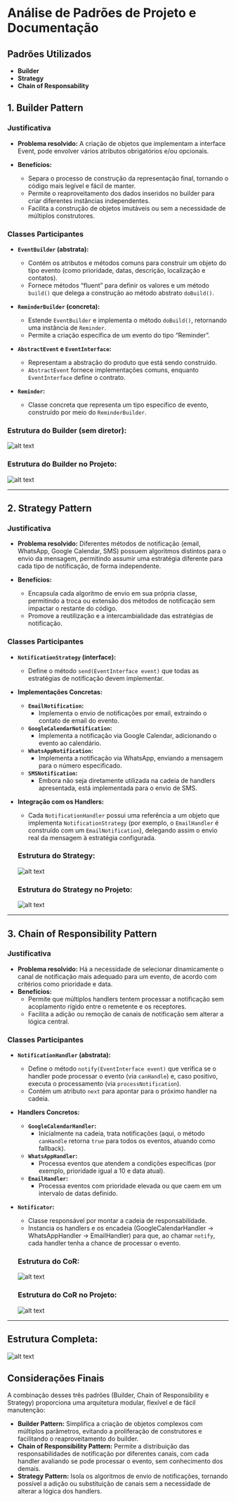 # Análise de Padrões de Projeto e Documentação

## Padrões Utilizados
- **Builder**
- **Strategy**
- **Chain of Responsability**

## 1. Builder Pattern

### Justificativa
- **Problema resolvido:** A criação de objetos que implementam a interface Event, pode envolver vários atributos obrigatórios e/ou opcionais.

- **Benefícios:**
  - Separa o processo de construção da representação final, tornando o código mais legível e fácil de manter.
  - Permite o reaproveitamento dos dados inseridos no builder para criar diferentes instâncias independentes.
  - Facilita a construção de objetos imutáveis ou sem a necessidade de múltiplos construtores.

### Classes Participantes
- **`EventBuilder` (abstrata):**
  - Contém os atributos e métodos comuns para construir um objeto do tipo evento (como prioridade, datas, descrição, localização e contatos).
  - Fornece métodos “fluent” para definir os valores e um método `build()` que delega a construção ao método abstrato `doBuild()`.
  
- **`ReminderBuilder` (concreta):**
  - Estende `EventBuilder` e implementa o método `doBuild()`, retornando uma instância de `Reminder`.
  - Permite a criação específica de um evento do tipo “Reminder”.

- **`AbstractEvent` e `EventInterface`:**
  - Representam a abstração do produto que está sendo construído.
  - `AbstractEvent` fornece implementações comuns, enquanto `EventInterface` define o contrato.

- **`Reminder`:**
  - Classe concreta que representa um tipo específico de evento, construído por meio do `ReminderBuilder`.

### Estrutura do Builder (sem diretor):
  ![alt text](diagrams/patternsStructure/BuilderPattern.png)

### Estrutura do Builder no Projeto:
  ![alt text](diagrams/onProject/Builder.png)

---

## 2. Strategy Pattern

### Justificativa
- **Problema resolvido:** Diferentes métodos de notificação (email, WhatsApp, Google Calendar, SMS) possuem algoritmos distintos para o envio da mensagem, permitindo assumir uma estratégia diferente para cada tipo de notificação, de forma independente.

- **Benefícios:**
  - Encapsula cada algoritmo de envio em sua própria classe, permitindo a troca ou extensão dos métodos de notificação sem impactar o restante do código.
  - Promove a reutilização e a intercambialidade das estratégias de notificação.

### Classes Participantes
- **`NotificationStrategy` (interface):**
  - Define o método `send(EventInterface event)` que todas as estratégias de notificação devem implementar.

- **Implementações Concretas:**
  - **`EmailNotification`:**
    - Implementa o envio de notificações por email, extraindo o contato de email do evento.
  - **`GoogleCalendarNotification`:**
    - Implementa a notificação via Google Calendar, adicionando o evento ao calendário.
  - **`WhatsAppNotification`:**
    - Implementa a notificação via WhatsApp, enviando a mensagem para o número especificado.
  - **`SMSNotification`:**
    - Embora não seja diretamente utilizada na cadeia de handlers apresentada, está implementada para o envio de SMS.

- **Integração com os Handlers:**
  - Cada `NotificationHandler` possui uma referência a um objeto que implementa `NotificationStrategy` (por exemplo, o `EmailHandler` é construído com um `EmailNotification`), delegando assim o envio real da mensagem à estratégia configurada.

  ### Estrutura do Strategy:
    ![alt text](diagrams/patternsStructure/StrategyPattern.png)

  ### Estrutura do Strategy no Projeto:
    ![alt text](diagrams/onProject/Strategy.png)

---

## 3. Chain of Responsibility Pattern

### Justificativa
- **Problema resolvido:** Há a necessidade de selecionar dinamicamente o canal de notificação mais adequado para um evento, de acordo com critérios como prioridade e data.
- **Benefícios:**
  - Permite que múltiplos handlers tentem processar a notificação sem acoplamento rígido entre o remetente e os receptores.
  - Facilita a adição ou remoção de canais de notificação sem alterar a lógica central.

### Classes Participantes
- **`NotificationHandler` (abstrata):**
  - Define o método `notify(EventInterface event)` que verifica se o handler pode processar o evento (via `canHandle`) e, caso positivo, executa o processamento (via `processNotification`).
  - Contém um atributo `next` para apontar para o próximo handler na cadeia.

- **Handlers Concretos:**
  - **`GoogleCalendarHandler`:**
    - Inicialmente na cadeia, trata notificações (aqui, o método `canHandle` retorna `true` para todos os eventos, atuando como fallback).
  - **`WhatsAppHandler`:**
    - Processa eventos que atendem a condições específicas (por exemplo, prioridade igual a 10 e data atual).
  - **`EmailHandler`:**
    - Processa eventos com prioridade elevada ou que caem em um intervalo de datas definido.

- **`Notificator`:**
  - Classe responsável por montar a cadeia de responsabilidade.
  - Instancia os handlers e os encadeia (GoogleCalendarHandler → WhatsAppHandler → EmailHandler) para que, ao chamar `notify`, cada handler tenha a chance de processar o evento.

  ### Estrutura do CoR:
    ![alt text](diagrams/patternsStructure/CoRPattern.png)

  ### Estrutura do CoR no Projeto:
    ![alt text](diagrams/onProject/CoR.png)

---

## Estrutura Completa:
  ![alt text](diagrams/onProject/ActivityDiagram.png)


## Considerações Finais

A combinação desses três padrões (Builder, Chain of Responsibility e Strategy) proporciona uma arquitetura modular, flexível e de fácil manutenção:

- **Builder Pattern:** Simplifica a criação de objetos complexos com múltiplos parâmetros, evitando a proliferação de construtores e facilitando o reaproveitamento do builder.
- **Chain of Responsibility Pattern:** Permite a distribuição das responsabilidades de notificação por diferentes canais, com cada handler avaliando se pode processar o evento, sem conhecimento dos demais.
- **Strategy Pattern:** Isola os algoritmos de envio de notificações, tornando possível a adição ou substituição de canais sem a necessidade de alterar a lógica dos handlers.


